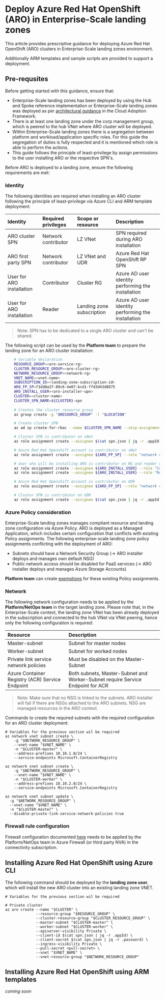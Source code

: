 # Deploy Azure Red Hat OpenShift (ARO) in Enterprise-Scale landing zones

This article provides prescriptive guidance for deploying Azure Red Hat OpenShift (ARO) clusters in Enterprise-Scale landing zones environment.

Additionally ARM templates and sample scripts are provided to support a deployment.

## Pre-requsites

Before getting started with this guidance, ensure that:

- Enterprise-Scale landing zones has been deployed by using the Hub and Spoke reference implementation or Enterprise-Scale landing zones was deployed as per [architectural guidance](https://docs.microsoft.com/en-us/azure/cloud-adoption-framework/ready/enterprise-scale/) in the Cloud Adoption Framework.
- There is at least one landing zone under the corp management group, which is peered to the hub VNet where ARO cluster will be deployed.
- Within Enterprise-Scale landing zones there is a segregation between platform and workload/application specific roles. For this guide the segregation of duties is fully respected and it is mentioned which role is able to perform the actions.
- This guide follows the principle of least-privilege by assign permissions to the user installing ARO or the respective SPN's.

Before ARO is deployed to a landing zone, ensure the following requirements are met:

### Identity

The following identities are required when installing an ARO cluster following the principle of least-privilege via Azure CLI and ARM template deployment:

| Identity | Required privileges | Scope or resource | Description  |
|:---------|:--------------------|:------------------|:--------|
| ARO cluster SPN | Network contributor | LZ VNet | SPN required during ARO installation |
| ARO first party SPN | Network contributor | LZ VNet and UDR | Azure Red Hat OpenShift RP SPN |
| User for ARO installation | Contributor | Cluster RG | Azure AD user identity performing the installation |
| User for ARO installation | Reader | Landing zone subscription | Azure AD user identity performing the installation |

> Note: SPN has to be dedicated to a single ARO cluster and can't be shared.

The following script can be used by the **Platform team** to prepare the landing zone for an ARO cluster installation:

``` bash
    # Variable declaration
    RESOURCE_GROUP=<aro-service-rg>
    CLUSTER_RESOURCE_GROUP=<aro-cluster-rg>
    NETWORK_RESOURCE_GROUP=<network-rg>
    VNET_NAME=<vnet-name>
    SUBSCRIPTION_ID=<landing-zone-subscription-id>
    ARO_FP_SP=f1dd0a37-89c6-4e07-bcd1-ffd3d43d8875
    ARO_INSTALL_USER=<aro-installer-upn>
    CLUSTER=<cluster-name>
    CLUSTER_SPN_NAME=${CLUSTER}-spn
    
    # Creates the cluster resource group
    az group create -g "$RESOURCE_GROUP" -l "$LOCATION"

    # Create cluster SPN
    az ad sp create-for-rbac --name $CLUSTER_SPN_NAME --skip-assignment > spn.json

    # Cluster SPN is contributor on vNet
    az role assignment create --assignee $(cat spn.json | jq -r .appId) --role "network contributor" --scope /subscriptions/${SUBSCRIPTION_ID}/resourceGroups/${NETWORK_RESOURCE_GROUP}/providers/Microsoft.Network/virtualNetworks/${VNET_NAME}

    # Azure Red Hat Openshift account is contributor on vNet
    az role assignment create --assignee ${ARO_FP_SP} --role "network contributor" --scope /subscriptions/${SUBSCRIPTION_ID}/resourceGroups/${NETWORK_RESOURCE_GROUP}/providers/Microsoft.Network/virtualNetworks/${VNET_NAME}

    # User who will be installing ARO is contributor on RG and reader on the subscription (Please note that no owner permission is required)
    az role assignment create --assignee ${ARO_INSTALL_USER} --role "Contributor" --scope /subscriptions/${SUBSCRIPTION_ID}/resourceGroups/${RESOURCE_GROUP}
    az role assignment create --assignee ${ARO_INSTALL_USER} --role "Reader" --scope /subscriptions/${SUBSCRIPTION_ID}

    # Azure Red Hat Openshift account is contributor on UDR
    az role assignment create --assignee ${ARO_FP_SP} --role "network contributor" --scope /subscriptions/${SUBSCRIPTION_ID}/resourceGroups/${NETWORK_RESOURCE_GROUP}/providers/Microsoft.Network/routeTables/aro-udr

    # Cluster SPN is contributor on UDR
    az role assignment create --assignee $(cat spn.json | jq -r .appId) --role "network contributor" --scope /subscriptions/${SUBSCRIPTION_ID}/resourceGroups/${NETWORK_RESOURCE_GROUP}/providers/Microsoft.Network/routeTables/aro-udr
```

### Azure Policy consideration

Enterprise-Scale landing zones manages compliant resource and landing zone configuration via Azure Policy. ARO is deployed as a Managed Application, which includes certain configuration that conflicts with existing Policy assignments. The following enterprise-scale landing zone policy assignments conflicting with the deployment of ARO:

- Subnets should have a Network Security Group (-> ARO installer deploys and manages own default NSG)
- Public network access should be disabled for PaaS services (-> ARO installer deploys and manages Azure Storage Accounts)

**Platform team** can create [exemptions](https://docs.microsoft.com/en-us/azure/governance/policy/concepts/exemption-structure) for these existing Policy assignments.

### Network

The following network configuration needs to be applied by the **Platform/NetOps team** in the target landing zone. Please note that, in the Enterprise-Scale context, the landing zone VNet has been already deployed in the subscription and connected to the hub VNet via VNet peering, hence only the following configuration is required:

| Resource      | Description             |
|:--------------|:------------------------|
| Master-subnet | Subnet for master nodes |
| Worker-subnet | Subnet for worked nodes |
| Private link service network policies | Must be disabled on the Master-Subnet |
| Azure Container Registry (ACR) Service Endpoint | Both subnets, Master-Subnet and Worker-Subnet require Service Endpoint for ACR |

> Note: Make sure that no NSG is linked to the subnets. ARO installer will fail if there are NSGs attached to the ARO subnets. NSG are managed resources in the ARO context.

Commands to create the required subnets with the required configuration for an ARO cluster deployment:

```shell
# Variables for the previous section wil be required
az network vnet subnet create \
    -g "$NETWORK_RESOURCE_GROUP" \
    --vnet-name "$VNET_NAME" \
    -n "$CLUSTER-master" \
    --address-prefixes 10.10.1.0/24 \
    --service-endpoints Microsoft.ContainerRegistry

az network vnet subnet create \
    -g "$NETWORK_RESOURCE_GROUP" \
    --vnet-name "$VNET_NAME" \
    -n "$CLUSTER-worker" \
    --address-prefixes 10.10.2.0/24 \
    --service-endpoints Microsoft.ContainerRegistry

az network vnet subnet update \
  -g "$NETWORK_RESOURCE_GROUP" \
  --vnet-name "$VNET_NAME" \
  -n "$CLUSTER-master" \
  --disable-private-link-service-network-policies true

```

### Firewall rule configuration

Firewall configuration documented [here](https://docs.microsoft.com/en-us/azure/openshift/howto-restrict-egress) needs to be applied by the Platform/NetOps team in Azure Firewall (or third party NVA) in the connectivity subscription.

## Installing Azure Red Hat OpenShift using Azure CLI

The following command should be deployed by the **landing zone user**, which will install the new ARO cluster into an existing landing zone VNET.
```shell
# Variables for the previous section wil be required

# Private cluster 
az aro create --name "$CLUSTER" \
              --resource-group "$RESOURCE_GROUP" \
              --cluster-resource-group "$CLUSTER_RESOURCE_GROUP" \
              --master-subnet "$CLUSTER-master" \
              --worker-subnet "$CLUSTER-worker" \
              --apiserver-visibility Private \
              --client-id $(cat spn.json | jq -r .appId) \
              --client-secret $(cat spn.json | jq -r .password) \
              --ingress-visibility Private \
              --pull-secret <pull-secret> \
              --vnet "$VNET_NAME" \
              --vnet-resource-group "$NETWORK_RESOURCE_GROUP"

```

## Installing Azure Red Hat OpenShift using ARM templates

_coming soon_

